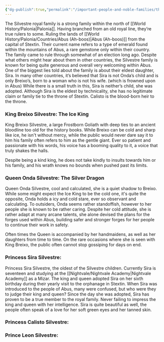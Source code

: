 ```yaml
---
{"dg-publish":true,"permalink":"/important-people-and-noble-families/the-silvestre-royal-family/"}
---
```



The Silvestre royal family is a strong family within the north of [[World History/Palonia\|Palonia]]. Having branched from an old royal line, they’re true rulers to some. Ruling the lands of [[World History/Palonia/Countries/Abus (Ah-boos)\|Abus (Ah-boos)]] from the capital of Stextin. Their current name refers to a type of emerald found within the mountains of Abus, a rare gemstone only within their country. The family came to rule through somewhat of an election long ago. Despite what others might hear about them in other countries, the Silvestre family is known for being quite generous and overall very welcoming within Abus. One of the biggest lies told about the family is about their eldest daughter, Sira. In many other countries, it’s believed that Sira is not Onda’s child and is only Breixo’s, born to a woman who is not his wife. (which is frowned upon in Abus) While there is a small truth in this, Sira is neither’s child, she was adopted. Although Sira is the eldest by technicality, she has no legitimate claim or family tie to the throne of Stextin. Calisto is the blood-born heir to the throne.


### King Breixo Silvestre: The Ice King

King Breixo Silvestre, a large Frostborn Goliath with deep ties to an ancient bloodline too old for the history books. While Breixo can be cold and sharp like ice, he isn't without mercy, while the public would never dare say it to him his family often refers to him as the gentle giant. Ever so patient and passionate with his words, his voice has a booming quality to it, a voice that truly shakes the halls.

Despite being a kind king, he does not take kindly to insults towards him or his family, and his wrath knows no bounds when pushed past its limits. 

### Queen Onda Silvestre: The Silver Dragon

Queen Onda Silvestre, cool and calculated, she is a quiet shadow to Breixo. While some might expect the Ice King to be the cold one, it's quite the opposite, Onda holds a icy and cold stare, ever so observant and calculating. To outsiders, Onda seems rather standoffish, however to her people she is known to be rather caring. Despite her cold attitude, she is rather adapt at many arcane talents, she alone devised the plans for the forges used within Abus, building safer and stronger forges for her people to continue their work in safety.

Often times the Queen is accompanied by her handmaidens, as well as her daughters from time to time. On the rare occasions where she is seen with King Breixo, the public often cannot stop gossiping for days on end.

### Princess Sira Silvestre:

Princess Sira Silvestre, the oldest of the Silvestre children. Currently Sira is seventeen and studying at the [[Nightvale/Nightvale Academy\|Nightvale Academy]] as a Mizar. The king and queen adopted Sira on her sixth birthday during their yearly visit to the orphanage in Stextin. When Sira was introduced to the people of Abus, many were confused, but who were they to judge their king and queen? Since the day she was adopted, Sira has proven to be a true member to the royal family. Never failing to impress the king and queen with her intelligence. Sira is quite beautiful as well, the people often speak of a love for her soft green eyes and her tanned skin.

### Princess Calisto Silvestre:


### Prince Leon Silvestre:


